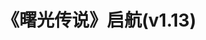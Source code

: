 ---
layout: default
title: 《曙光传说》启航(v1.13)
meta: 启航中秋特别版。新增中秋节彩蛋，并且加入了XY精灵！
source: http://tieba.baidu.com/p/2604019551
category: game-source
---